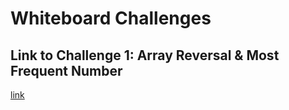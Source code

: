 # Whiteboard Challenges

## Link to Challenge 1: Array Reversal & Most Frequent Number

[link](Whiteboard-Challenges\Challenge-1\README.md)